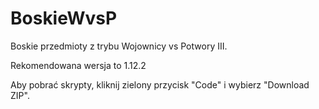 # BoskieWvsP
Boskie przedmioty z trybu Wojownicy vs Potwory III.

Rekomendowana wersja to 1.12.2

Aby pobrać skrypty, kliknij zielony przycisk "Code" i wybierz "Download ZIP".
